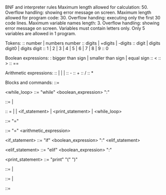 BNF and interpreter rules
Maximum length allowed for calculation: 50.
Overflow handling: showing error message on screen.
Maximum length allowed for program code: 30.
 Overflow handing: executing only the first 30 code lines.
Maximum variable names length: 3.
Overflow handling: showing error message on screen.
Variables must contain letters only.
Only 5 variables are allowed in 1 program.

 Tokens:
<numbers> :: number | numbers number
<number> :: digits | +digits | -digits
<digits> :: digit | digits digit0 | digits digit
<digit> :: 1 | 2 | 3 | 4 | 5 | 6 | 7 | 8 | 9
<digit0> :: 0

Boolean expressions:
<Boolean expressions>: bigger than sign | smaller than sign | equal sign
<bigger than sign> :: <
<smaller than sign> :: >
<equal sign> :: ==

Arithmetic expressions:
<arithmetic expression> :: <addition sign> | <subtraction sign> | <multiplication sign> | <division sign>
<addition sign> :: -
<subtraction sign> :: +
<multiplication sign> :: /
<division sign> :: * 

Blocks and commands:
<program> ::= <statements>

<while_loop> ::= "while" <boolean_expression> ":" <statements>

<statements> ::= <statement> | <statements> <statement>

<statement> :: = <assignment> | <arithmetic> | <if_statement> | <print_statement> | <while_loop>

<assignment> ::= <variable> "=" <expression>

<arithmetic> ::= <variable> "=" <expression> <arithmetic_expression>

<if_statement> ::= "if" <boolean_expression> ":" <statements> <elif_statement>

<elif_statement> ::= "elif" <boolean_expression> ":" <statements>

<print_statement> ::= "print" "(" <expression> ")"

<expression> ::= <term> | <expression> <term>

<term> ::= <variable> | <number>

<variable> ::= <numbers>

